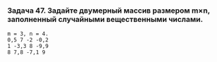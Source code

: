 ### **Задача 47. Задайте двумерный массив размером m×n, заполненный случайными вещественными числами.**
```
m = 3, n = 4.
0,5 7 -2 -0,2
1 -3,3 8 -9,9
8 7,8 -7,1 9
```

